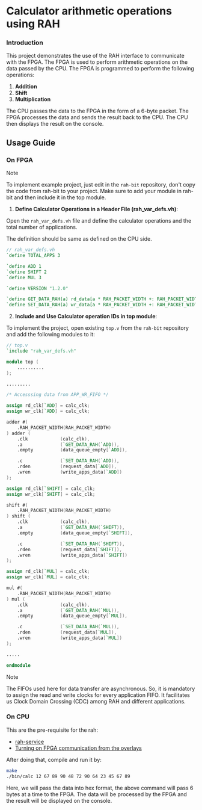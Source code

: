 # Calculator arithmetic operations using RAH

### Introduction

This project demonstrates the use of the RAH interface to communicate with the FPGA. The FPGA is used to perform arithmetic operations on the data passed by the CPU. The FPGA is programmed to perform the following operations:

1. **Addition**
2. **Shift**
3. **Multiplication**

The CPU passes the data to the FPGA in the form of a 6-byte packet. The FPGA processes the data and sends the result back to the CPU. The CPU then displays the result on the console.

## Usage Guide

### On FPGA

> [!NOTE]
>
> To implement example project, just edit in the `rah-bit` repository, don't copy the code from rah-bit to your project. Make sure to add your module in rah-bit and then include it in the top module.

1. **Define Calculator Operations in a Header File (rah_var_defs.vh)**:

Open the `rah_var_defs.vh` file and define the calculator operations and the total number of applications.
    
The definition should be same as defined on the CPU side.

```verilog
// rah_var_defs.vh
`define TOTAL_APPS 3

`define ADD 1
`define SHIFT 2
`define MUL 3

`define VERSION "1.2.0"

`define GET_DATA_RAH(a) rd_data[a * RAH_PACKET_WIDTH +: RAH_PACKET_WIDTH]
`define SET_DATA_RAH(a) wr_data[a * RAH_PACKET_WIDTH +: RAH_PACKET_WIDTH]
```

2. **Include and Use Calculator operation IDs in top module**:

To implement the project, open existing `top.v` from the `rah-bit` repository and add the following modules to it:

```verilog
// top.v
`include "rah_var_defs.vh"

module top (
    ..........
);

.........

/* Accesssing data from APP_WR_FIFO */

assign rd_clk[`ADD] = calc_clk;
assign wr_clk[`ADD] = calc_clk;

adder #(
    .RAH_PACKET_WIDTH(RAH_PACKET_WIDTH)
) adder (
    .clk            (calc_clk),
    .a              (`GET_DATA_RAH(`ADD)),
    .empty          (data_queue_empty[`ADD]),

    .c              (`SET_DATA_RAH(`ADD)),
    .rden           (request_data[`ADD]),
    .wren           (write_apps_data[`ADD])
);

assign rd_clk[`SHIFT] = calc_clk;
assign wr_clk[`SHIFT] = calc_clk;

shift #(
    .RAH_PACKET_WIDTH(RAH_PACKET_WIDTH)
) shift (
    .clk            (calc_clk),
    .a              (`GET_DATA_RAH(`SHIFT)),
    .empty          (data_queue_empty[`SHIFT]),

    .c              (`SET_DATA_RAH(`SHIFT)),
    .rden           (request_data[`SHIFT]),
    .wren           (write_apps_data[`SHIFT])
);

assign rd_clk[`MUL] = calc_clk;
assign wr_clk[`MUL] = calc_clk;

mul #(
    .RAH_PACKET_WIDTH(RAH_PACKET_WIDTH)
) mul (
    .clk            (calc_clk),
    .a              (`GET_DATA_RAH(`MUL)),
    .empty          (data_queue_empty[`MUL]),

    .c              (`SET_DATA_RAH(`MUL)),
    .rden           (request_data[`MUL]),
    .wren           (write_apps_data[`MUL])
);

.....

endmodule
```

> [!NOTE]
>
> The FIFOs used here for data transfer are asynchronous. So, it is mandatory to assign the read and write clocks for every application FIFO. It facilitates us Clock Domain Crossing (CDC) among RAH and different applications.

### On CPU

This are the pre-requisite for the rah:

- [rah-service](https://github.com/vicharak-in/rah-bit#pre-requisite)
- [Turning on FPGA communication from the overlays](https://docs.vicharak.in/vaaman-linux/linux-configuration-guide/vicharak-config-tool/#vicharak-config-overlays)

After doing that, compile and run it by:

```bash
make
./bin/calc 12 67 89 90 48 72 90 64 23 45 67 89
```
Here, we will pass the data into hex format, the above command will pass 6 bytes at a time to the FPGA. The data will be processed by the FPGA and the result will be displayed on the console.
